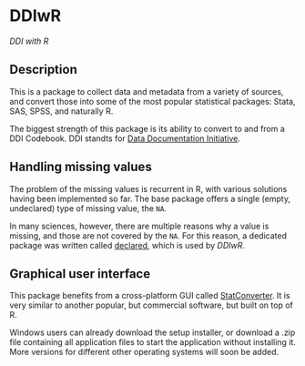 # DDIwR

*DDI with R*

## Description

This is a package to collect data and metadata from a variety of sources, and
convert those into some of the most popular statistical packages: Stata, SAS,
SPSS, and naturally R.

The biggest strength of this package is its ability to convert to and from a
DDI Codebook. DDI standts for [Data Documentation Initiative](https://ddialliance.org).

## Handling missing values

The problem of the missing values is recurrent in R, with various solutions
having been implemented so far. The base package offers a single (empty,
undeclared) type of missing value, the `NA`.

In many sciences, however, there are multiple reasons why a value is missing,
and those are not covered by the `NA`. For this reason, a dedicated package was
written called [declared](https://cran.r-project.org/web/packages/declared/index.html),
which is used by *DDIwR*.

## Graphical user interface

This package benefits from a cross-platform GUI called [StatConverter](http://roda.github.io/StatConverter/).
It is very similar to another popular, but commercial software, but built on top
of R.

Windows users can already download the setup installer, or download a .zip file
containing all application files to start the application without installing it.
More versions for different other operating systems will soon be added.
